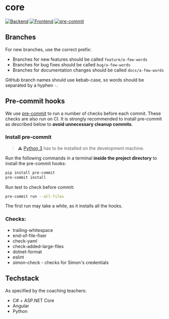 # core

[![Backend](https://github.com/htl-grieskirchen-core/core/actions/workflows/backend.yml/badge.svg)](https://github.com/htl-grieskirchen-core/core/actions/workflows/backend.yml)
[![Frontend](https://github.com/htl-grieskirchen-core/core/actions/workflows/frontend.yml/badge.svg)](https://github.com/htl-grieskirchen-core/core/actions/workflows/frontend.yml)
[![pre-commit](https://github.com/htl-grieskirchen-core/core/actions/workflows/pre-commit.yml/badge.svg)](https://github.com/htl-grieskirchen-core/core/actions/workflows/pre-commit.yml)

## Branches

For new branches, use the correct prefix:

-   Branches for new features should be called `feature/a-few-words`
-   Branches for bug fixes should be called `bug/a-few-words`
-   Branches for documentation changes should be called `docs/a-few-words`

GitHub branch names should use kebab-case, so words should be separated by a hyphen `-`.

## Pre-commit hooks

We use [pre-commit](https://pre-commit.com/) to run a number of checks before each commit.
These checks are also run on CI. It is strongly recommended to install pre-commit as described below to **avoid
unnecessary cleanup commits**.

### Install pre-commit

> ⚠ [Python 3](https://www.python.org/downloads/windows/) has to be installed on the development machine.

Run the following commands in a terminal **inside the project directory** to install the pre-commit hooks:

```bash
pip install pre-commit
pre-commit install
```

Run test to check before commit:

```bash
pre-commit run --all-files
```

The first run may take a while, as it installs all the hooks.

### Checks:

-   trailing-whitespace
-   end-of-file-fixer
-   check-yaml
-   check-added-large-files
-   dotnet-format
-   eslint
-   simon-check - checks for Simon's credentials

## Techstack

As specified by the coaching teachers:

-   C# + ASP.NET Core
-   Angular
-   Python
